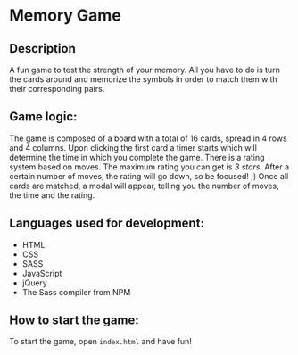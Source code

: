 # Memory Game

## Description
A fun game to test the strength of your memory. All you have to do is turn the cards around and memorize the symbols in order to match them with their corresponding pairs.

## Game logic:
The game is composed of a board with a total of 16 cards, spread in 4 rows and 4 columns. Upon clicking the first card a timer starts which will determine the time in which you complete the game.
There is a rating system based on moves. The maximum rating you can get is _3 stars_. After a certain number of moves, the rating will go down, so be focused! ;)
Once all cards are matched, a modal will appear, telling you the number of moves, the time and the rating.

## Languages used for development:
- HTML
- CSS
- SASS
- JavaScript
- jQuery
- The Sass compiler from NPM

## How to start the game:
To start the game, open `index.html` and have fun!
